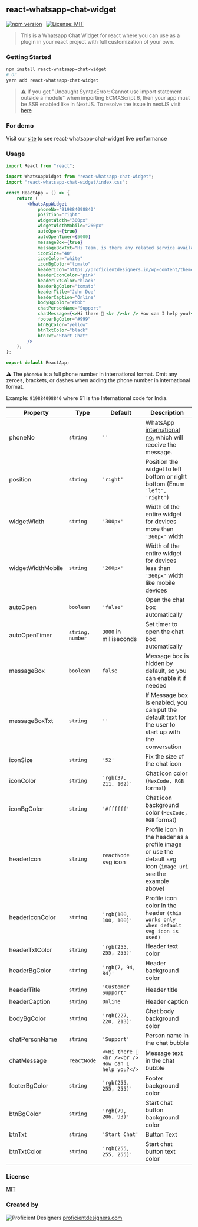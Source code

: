 ## react-whatsapp-chat-widget

[![npm version](https://badge.fury.io/js/react-whatsapp-chat-widget.svg)](https://www.npmjs.com/package/react-whatsapp-chat-widget) &nbsp; [![License: MIT](https://img.shields.io/badge/License-MIT-yellow.svg)](https://github.com/proficientdesigners/react-whatsapp-chat-widget/blob/master/LICENSE)

> This is a Whatsapp Chat Widget for react where you can use as a plugin in your react project with full customization of your own.

### Getting Started

```bash
npm install react-whatsapp-chat-widget
# or
yarn add react-whatsapp-chat-widget
```

> ⚠️ If you get "Uncaught SyntaxError: Cannot use import statement outside a module" when importing ECMAScript 6, then your app must be SSR enabled like in NextJS. To resolve the issue in nextJS visit [here](https://nextjs.org/docs/advanced-features/dynamic-import#with-no-ssr)

### For demo

Visit our [site](https://www.proficientdesigners.com/ "Proficient Designers") to see react-whatsapp-chat-widget live performance

### Usage

```jsx
import React from "react";

import WhatsAppWidget from "react-whatsapp-chat-widget";
import "react-whatsapp-chat-widget/index.css";

const ReactApp = () => {
	return (
		<WhatsAppWidget
			phoneNo="919884098840"
			position="right"
			widgetWidth="300px"
			widgetWidthMobile="260px"
			autoOpen={true}
			autoOpenTimer={5000}
			messageBox={true}
			messageBoxTxt="Hi Team, is there any related service available ?"
			iconSize="40"
			iconColor="white"
			iconBgColor="tomato"
			headerIcon="https://proficientdesigners.in/wp-content/themes/pd/img/logo-new.png"
			headerIconColor="pink"
			headerTxtColor="black"
			headerBgColor="tomato"
			headerTitle="John Doe"
			headerCaption="Online"
			bodyBgColor="#bbb"
			chatPersonName="Support"
			chatMessage={<>Hi there 👋 <br /><br /> How can I help you?</>}
			footerBgColor="#999"
			btnBgColor="yellow"
			btnTxtColor="black"
			btnTxt="Start Chat"
		/>
	);
};

export default ReactApp;
```
 

⚠️ The `phoneNo` is a full phone number in international format. Omit any zeroes, brackets, or dashes when adding the phone number in international format.

Example: `919884098840` where 91 is the International code for India.


| Property          | Type             | Default                                            | Description                                                                                                                                      |
| ----------------- | ---------------- | -------------------------------------------------- | ------------------------------------------------------------------------------------------------------------------------------------------------ |
| phoneNo           | `string`         | `''`                                               | WhatsApp [international no.](https://faq.whatsapp.com/general/contacts/how-to-add-an-international-phone-number) which will receive the message. |
| position          | `string`         | `'right'`                                          | Position the widget to left bottom or right bottom (Enum `'left', 'right'`)                                                                      |
| widgetWidth       | `string`         | `'300px'`                                          | Width of the entire widget for devices more than `'360px'` width                                                                                 |
| widgetWidthMobile | `string`         | `'260px'`                                          | Width of the entire widget for devices less than `'360px'` width like mobile devices                                                             |
| autoOpen          | `boolean`        | `'false'`                                          | Open the chat box automatically                                                                                                                  |
| autoOpenTimer     | `string, number` | `3000` in milliseconds                             | Set timer to open the chat box automatically                                                                                                     |
| messageBox        | `boolean`        | `false`                                            | Message box is hidden by default, so you can enable it if needed                                                                                 |
| messageBoxTxt     | `string`         | `''`                                               | If Message box is enabled, you can put the default text for the user to start up with the conversation                                           |
| iconSize          | `string`         | `'52'`                                             | Fix the size of the chat icon                                                                                                                    |
| iconColor         | `string`         | `'rgb(37, 211, 102)'`                              | Chat icon color (`HexCode, RGB` format)                                                                                                          |
| iconBgColor       | `string`         | `'#ffffff'`                                        | Chat icon background color (`HexCode, RGB` format)                                                                                               |
| headerIcon        | `string`         | `reactNode` svg icon                               | Profile icon in the header as a profile image or use the default svg icon (`image uri` see the example above)                                    |
| headerIconColor   | `string`         | `'rgb(100, 100, 100)'`                             | Profile icon color in the header `(this works only when default svg icon is used)`                                                               |
| headerTxtColor    | `string`         | `'rgb(255, 255, 255)'`                             | Header text color                                                                                                                                |
| headerBgColor     | `string`         | `'rgb(7, 94, 84)'`                                 | Header background color                                                                                                                          |
| headerTitle       | `string`         | `'Customer Support'`                               | Header title                                                                                                                                     |
| headerCaption     | `string`         | `Online`                                           | Header caption                                                                                                                                   |
| bodyBgColor       | `string`         | `'rgb(227, 220, 213)'`                             | Chat body background color                                                                                                                       |
| chatPersonName    | `string`         | `'Support'`                                        | Person name in the chat bubble                                                                                                                   |
| chatMessage       | `reactNode`      | `<>Hi there 👋 <br /><br /> How can I help you?</>` | Message text in the chat bubble                                                                                                                  |
| footerBgColor     | `string`         | `'rgb(255, 255, 255)'`                             | Footer background color                                                                                                                          |
| btnBgColor        | `string`         | `'rgb(79, 206, 93)'`                               | Start chat button background color
| btnTxt        | `string`         | `'Start Chat'`                               | Button Text
| btnTxtColor       | `string`         | `'rgb(255, 255, 255)'`                             | Start chat button text color                                                                                                                     |


### License

[MIT](https://github.com/proficientdesigners/react-whatsapp-chat-widget/blob/master/LICENSE)

### Created by

![Proficient Designers](https://download.proficientdesigners.in/favicon-32x32.png "Proficient Designers")
[proficientdesigners.com](https://proficientdesigners.com/)
